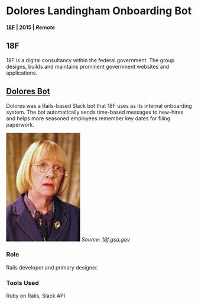 ---
---

# Dolores Landingham Onboarding Bot
**[18F](https://18f.gsa.gov/) | 2015 | _Remote_**

## 18F
18F is a digital consultancy within the federal government. The group designs, builds and maintains prominent government websites and applications.

## [Dolores Bot](https://github.com/18F/dolores-landingham-slack-bot)

Dolores was a Rails-based Slack bot that 18F uses as its internal onboarding system. The bot automatically sends time-based messages to new-hires and helps more seasoned employees remember key dates for filing paperwork.

![Dolores Landingham](./../../dolores.jpeg)
_Source: [18f.gsa.gov](https://18f.gsa.gov)_

### Role
Rails developer and primary designer.

### Tools Used
Ruby on Rails, Slack API